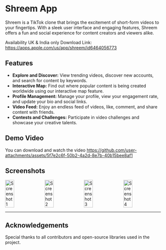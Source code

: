 
# Shreem App

Shreem is a TikTok clone that brings the excitement of short-form videos to your fingertips. With a sleek user interface and engaging features, Shreem offers a fun and social experience for content creators and viewers alike.

Availability UK & India only
Download Link: https://apps.apple.com/us/app/shreem/id6464056773

## Features

- **Explore and Discover:** View trending videos, discover new accounts, and search for content by keywords.
- **Interactive Map:** Find out where popular content is being created worldwide using our interactive map feature.
- **Profile Management:** Manage your profile, view your engagement rate, and update your bio and social links.
- **Video Feed:** Enjoy an endless feed of videos, like, comment, and share content with friends.
- **Contests and Challenges:** Participate in video challenges and showcase your creative talents.

## Demo Video

You can download and watch the video https://github.com/user-attachments/assets/5f7e2c6f-50b2-4a2d-8e7b-40b15bee8af1

## Screenshots

<div style="display: flex; justify-content: space-between;">
  <img src="https://github.com/user-attachments/assets/2f5d5a15-e76f-4888-9169-6e0ebe860138" width="24%" alt="Screenshot 1">
  <img src="https://github.com/user-attachments/assets/8c8200d0-861d-42e2-96e6-11f88953dc61" width="24%" alt="Screenshot 2">
  <img src="https://github.com/user-attachments/assets/9a40de1c-46f8-498f-91d9-d2b503bd5d99" width="24%" alt="Screenshot 3">
  <img src="https://github.com/user-attachments/assets/464239e8-7092-431c-81e6-f014b3f0d6ae" width="24%" alt="Screenshot 4">
</div>

---

## Acknowledgements

Special thanks to all contributors and open-source libraries used in the project.
